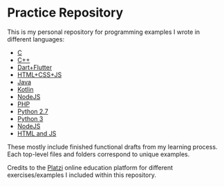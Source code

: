 # Practice Repository

This is my personal repository for programming examples I wrote in different languages:

* [C](/C)
* [C++](/C++)
* [Dart+Flutter](/Dart+Flutter)
* [HTML+CSS+JS](/Web)
* [Java](/Java)
* [Kotlin](/Kotlin)
* [NodeJS](/NodeJS)
* [PHP](PHP)
* [Python 2.7](/Python2.7)
* [Python 3](/Python3)
* [NodeJS](/nodeJS)
* [HTML and JS](/Web)

These mostly include finished functional drafts from my learning process. Each top-level files and folders correspond to unique examples.

Credits to the [Platzi](https://platzi.com/) online education platform for different exercises/examples I included within this repository.